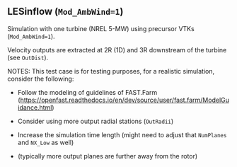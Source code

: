 ## LESinflow  (`Mod_AmbWind=1`)
Simulation with one turbine (NREL 5-MW) using precursor VTKs (`Mod_AmbWind=1`).

Velocity outputs are extracted at 2R (1D) and 3R downstream of the turbine (see `OutDist`).

NOTES:
This test case is for testing purposes, for a realistic simulation, consider the following:


- Follow the modeling of guidelines of FAST.Farm (https://openfast.readthedocs.io/en/dev/source/user/fast.farm/ModelGuidance.html)

- Consider using more output radial stations (`OutRadii`)

- Increase the simulation time length (might need to adjust that `NumPlanes` and `NX_Low` as well)

- (typically more output planes are further away from the rotor)
